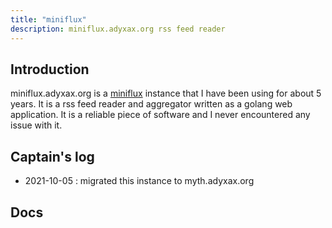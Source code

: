 ```yaml
---
title: "miniflux"
description: miniflux.adyxax.org rss feed reader
---
```


## Introduction

miniflux.adyxax.org is a [miniflux](https://miniflux.app/) instance that I have been using for about 5 years. It is a rss feed reader and aggregator written as a golang web application. It is a reliable piece of software and I never encountered any issue with it.

## Captain's log

- 2021-10-05 : migrated this instance to myth.adyxax.org

## Docs
